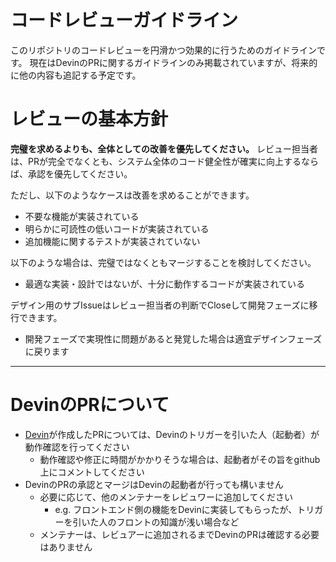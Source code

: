 # コードレビューガイドライン

このリポジトリのコードレビューを円滑かつ効果的に行うためのガイドラインです。
現在はDevinのPRに関するガイドラインのみ掲載されていますが、将来的に他の内容も追記する予定です。


# レビューの基本方針
**完璧を求めるよりも、全体としての改善を優先してください。**
レビュー担当者は、PRが完全でなくとも、システム全体のコード健全性が確実に向上するならば、承認を優先してください。

ただし、以下のようなケースは改善を求めることができます。
* 不要な機能が実装されている
* 明らかに可読性の低いコードが実装されている
* 追加機能に関するテストが実装されていない

以下のような場合は、完璧ではなくともマージすることを検討してください。
* 最適な実装・設計ではないが、十分に動作するコードが実装されている

デザイン用のサブIssueはレビュー担当者の判断でCloseして開発フェーズに移行できます。
* 開発フェーズで実現性に問題があると発覚した場合は適宜デザインフェーズに戻ります

---

# DevinのPRについて
* [Devin](https://devin.ai/)が作成したPRについては、Devinのトリガーを引いた人（起動者）が動作確認を行ってください
    * 動作確認や修正に時間がかかりそうな場合は、起動者がその旨をgithub上にコメントしてください
* DevinのPRの承認とマージはDevinの起動者が行っても構いません
  * 必要に応じて、他のメンテナーをレビュワーに追加してください
    * e.g. フロントエンド側の機能をDevinに実装してもらったが、トリガーを引いた人のフロントの知識が浅い場合など
  * メンテナーは、レビュアーに追加されるまでDevinのPRは確認する必要はありません
